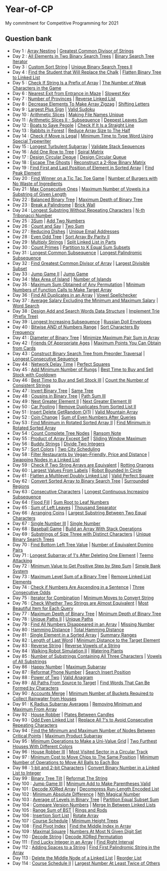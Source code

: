 # Year-of-CP
My commitment for Competitive Programming for 2021

## Question bank
- Day 1 : [Array Nesting](https://leetcode.com/problems/array-nesting/) | [Greatest Common Divisor of Strings](https://leetcode.com/problems/greatest-common-divisor-of-strings/)
- Day 2 : [All Elements in Two Binary Search Trees](https://leetcode.com/problems/all-elements-in-two-binary-search-trees/) | [Binary Search Tree Iterator](https://leetcode.com/problems/binary-search-tree-iterator/)
- Day 3 : [Custom Sort String](https://leetcode.com/problems/custom-sort-string/) | [Unique Binary Search Trees II](https://leetcode.com/problems/unique-binary-search-trees-ii/)
- Day 4 : [Find the Student that Will Replace the Chalk](https://leetcode.com/problems/find-the-student-that-will-replace-the-chalk/) | [Flatten Binary Tree to Linked List](https://leetcode.com/problems/flatten-binary-tree-to-linked-list/)
- Day 5 : [Check If String Is a Prefix of Array](https://leetcode.com/problems/check-if-string-is-a-prefix-of-array/) | [The Number of Weak Characters in the Game](https://leetcode.com/problems/the-number-of-weak-characters-in-the-game/)
- Day 6 : [Nearest Exit from Entrance in Maze](https://leetcode.com/problems/nearest-exit-from-entrance-in-maze/) | [Slowest Key](https://leetcode.com/problems/slowest-key/)
- Day 7 : [Number of Provinces](https://leetcode.com/problems/number-of-provinces/) | [Reverse Linked List](https://leetcode.com/problems/reverse-linked-list/)
- Day 8 : [Decrease Elements To Make Array Zigzag](https://leetcode.com/problems/decrease-elements-to-make-array-zigzag/) | [Shifting Letters](https://leetcode.com/problems/shifting-letters/)
- Day 9 : [Largest Plus Sign](https://leetcode.com/problems/largest-plus-sign/) | [Valid Sudoku](https://leetcode.com/problems/valid-sudoku/)
- Day 10 : [Arithmetic Slices](https://leetcode.com/problems/arithmetic-slices/) | [Making File Names Unique](https://leetcode.com/problems/making-file-names-unique/)
- Day 11 : [Arithmetic Slices II - Subsequence](https://leetcode.com/problems/arithmetic-slices-ii-subsequence/) | [Deepest Leaves Sum](https://leetcode.com/problems/deepest-leaves-sum/)
- Day 12 : [Boats to Save People](https://leetcode.com/problems/boats-to-save-people/) | [Check If It Is a Straight Line](https://leetcode.com/problems/check-if-it-is-a-straight-line/)
- Day 13 : [Rabbits in Forest](https://leetcode.com/problems/rabbits-in-forest/) | [Reduce Array Size to The Half](https://leetcode.com/problems/reduce-array-size-to-the-half/)
- Day 14 : [Check if Move is Legal](https://leetcode.com/problems/check-if-move-is-legal/) | [Minimum Time to Type Word Using Special Typewriter](https://leetcode.com/problems/minimum-time-to-type-word-using-special-typewriter/)
- Day 15 : [Longest Turbulent Subarray](https://leetcode.com/problems/longest-turbulent-subarray/) | [Validate Stack Sequences](https://leetcode.com/problems/validate-stack-sequences/)
- Day 16 : [Add One Row to Tree](https://leetcode.com/problems/add-one-row-to-tree/) | [Spiral Matrix](https://leetcode.com/problems/spiral-matrix/)
- Day 17 : [Design Circular Deque](https://leetcode.com/problems/design-circular-deque/) | [Design Circular Queue](https://leetcode.com/problems/design-circular-queue/)
- Day 18 : [Escape The Ghosts](https://leetcode.com/problems/escape-the-ghosts/) | [Reconstruct a 2-Row Binary Matrix](https://leetcode.com/problems/reconstruct-a-2-row-binary-matrix/)
- Day 19 : [Find First and Last Position of Element in Sorted Array](https://leetcode.com/problems/find-first-and-last-position-of-element-in-sorted-array/) | [Find Peak Element](https://leetcode.com/problems/find-peak-element/)
- Day 20 : [Find Winner on a Tic Tac Toe Game](https://leetcode.com/problems/find-winner-on-a-tic-tac-toe-game/) | [Number of Burgers with No Waste of Ingredients](https://leetcode.com/problems/number-of-burgers-with-no-waste-of-ingredients/)
- Day 21 : [Max Consecutive Ones](https://leetcode.com/problems/max-consecutive-ones/) | [Maximum Number of Vowels in a Substring of Given Length](https://leetcode.com/problems/maximum-number-of-vowels-in-a-substring-of-given-length/)
- Day 22 : [Balanced Binary Tree](https://leetcode.com/problems/balanced-binary-tree/) | [Maximum Depth of Binary Tree](https://leetcode.com/problems/maximum-depth-of-binary-tree/)
- Day 23 : [Break a Palindrome](https://leetcode.com/problems/break-a-palindrome/) | [Brick Wall](https://leetcode.com/problems/brick-wall/)
- Day 24 : [Longest Substring Without Repeating Characters](https://leetcode.com/problems/longest-substring-without-repeating-characters/) | [N-th Tribonacci Number](https://leetcode.com/problems/n-th-tribonacci-number/)
- Day 25 : [3Sum](https://leetcode.com/problems/3sum/) | [Add Two Numbers](https://leetcode.com/problems/add-two-numbers/)
- Day 26 : [Count and Say](https://leetcode.com/problems/count-and-say/) | [Two Sum](https://leetcode.com/problems/two-sum/)
- Day 27 : [Reducing Dishes](https://leetcode.com/problems/reducing-dishes/) | [Unique Email Addresses](https://leetcode.com/problems/unique-email-addresses/)
- Day 28 : [Even Odd Tree](https://leetcode.com/problems/even-odd-tree/) | [Sort Array By Parity II](https://leetcode.com/problems/sort-array-by-parity-ii/)
- Day 29 : [Multiply Strings](https://leetcode.com/problems/multiply-strings/) | [Split Linked List in Parts](https://leetcode.com/problems/split-linked-list-in-parts/)
- Day 30 : [Count Primes](https://leetcode.com/problems/count-primes/) | [Partition to K Equal Sum Subsets](https://leetcode.com/problems/partition-to-k-equal-sum-subsets/)
- Day 31 : [Longest Common Subsequence](https://leetcode.com/problems/longest-common-subsequence/) | [Longest Palindromic Subsequence](https://leetcode.com/problems/longest-palindromic-subsequence/)
- Day 32 : [Find Greatest Common Divisor of Array](https://leetcode.com/problems/find-greatest-common-divisor-of-array/) | [Largest Divisible Subset](https://leetcode.com/problems/largest-divisible-subset/)
- Day 33 : [Jump Game II](https://leetcode.com/problems/jump-game-ii/) | [Jump Game](https://leetcode.com/problems/jump-game/)
- Day 34 : [Max Area of Island](https://leetcode.com/problems/max-area-of-island/) | [Number of Islands](https://leetcode.com/problems/number-of-islands/)
- Day 35 : [Maximum Sum Obtained of Any Permutation](https://leetcode.com/problems/maximum-sum-obtained-of-any-permutation/) | [Minimum Numbers of Function Calls to Make Target Array](https://leetcode.com/problems/minimum-numbers-of-function-calls-to-make-target-array/)
- Day 36 : [Find All Duplicates in an Array](https://leetcode.com/problems/find-all-duplicates-in-an-array/) | [Vowel Spellchecker](https://leetcode.com/problems/vowel-spellchecker/)
- Day 37 : [Average Salary Excluding the Minimum and Maximum Salary](https://leetcode.com/problems/average-salary-excluding-the-minimum-and-maximum-salary/) | [Word Search](https://leetcode.com/problems/word-search/)
- Day 38 : [Design Add and Search Words Data Structure](https://leetcode.com/problems/design-add-and-search-words-data-structure/) | [Implement Trie (Prefix Tree)](https://leetcode.com/problems/implement-trie-prefix-tree)
- Day 39 : [Longest Increasing Subsequence](https://leetcode.com/problems/longest-increasing-subsequence/) | [Russian Doll Envelopes](https://leetcode.com/problems/russian-doll-envelopes/)
- Day 40 : [Bitwise AND of Numbers Range](https://leetcode.com/problems/bitwise-and-of-numbers-range/) | [Sort Characters By Frequency](https://leetcode.com/problems/sort-characters-by-frequency/)
- Day 41 : [Diameter of Binary Tree](https://leetcode.com/problems/diameter-of-binary-tree/) | [Minimize Maximum Pair Sum in Array](https://leetcode.com/problems/minimize-maximum-pair-sum-in-array/)
- Day 42 : [Friends Of Appropriate Ages](https://leetcode.com/problems/friends-of-appropriate-ages/) | [Maximum Points You Can Obtain from Cards](https://leetcode.com/problems/maximum-points-you-can-obtain-from-cards/)
- Day 43 : [Construct Binary Search Tree from Preorder Traversal](https://leetcode.com/problems/construct-binary-search-tree-from-preorder-traversal/) | [Longest Consecutive Sequence](https://leetcode.com/problems/longest-consecutive-sequence/)
- Day 44 : [Network Delay Time](https://leetcode.com/problems/network-delay-time/) | [Perfect Squares](https://leetcode.com/problems/perfect-squares/)
- Day 45 : [Add Minimum Number of Rungs](https://leetcode.com/problems/add-minimum-number-of-rungs/) | [Best Time to Buy and Sell Stock with Cooldown](https://leetcode.com/problems/best-time-to-buy-and-sell-stock-with-cooldown/)
- Day 46 : [Best Time to Buy and Sell Stock III](https://leetcode.com/problems/best-time-to-buy-and-sell-stock-iii/) | [Count the Number of Consistent Strings](https://leetcode.com/problems/count-the-number-of-consistent-strings/)
- Day 47 : [Invert Binary Tree](https://leetcode.com/problems/invert-binary-tree/) | [Same Tree](https://leetcode.com/problems/same-tree/)
- Day 48 : [Cousins in Binary Tree](https://leetcode.com/problems/cousins-in-binary-tree/) | [Path Sum III](https://leetcode.com/problems/path-sum-iii/)
- Day 49 : [Next Greater Element II](https://leetcode.com/problems/next-greater-element-ii/) | [Next Greater Element III](https://leetcode.com/problems/next-greater-element-iii/)
- Day 50 : [Car Pooling](https://leetcode.com/problems/car-pooling/) | [Remove Duplicates from Sorted List II](https://leetcode.com/problems/remove-duplicates-from-sorted-list-ii/)
- Day 51 : [Insert Delete GetRandom O(1)](https://leetcode.com/problems/insert-delete-getrandom-o1/) | [Valid Mountain Array](https://leetcode.com/problems/valid-mountain-array/)
- Day 52 : [Coin Change](https://leetcode.com/problems/coin-change/) | [Sum of Even Numbers After Queries](https://leetcode.com/problems/sum-of-even-numbers-after-queries/)
- Day 53 : [Find Minimum in Rotated Sorted Array II](https://leetcode.com/problems/find-minimum-in-rotated-sorted-array-ii/) | [Find Minimum in Rotated Sorted Array](https://leetcode.com/problems/find-minimum-in-rotated-sorted-array/)
- Day 54 : [Count Complete Tree Nodes](https://leetcode.com/problems/count-complete-tree-nodes/) | [Ransom Note](https://leetcode.com/problems/ransom-note/)
- Day 55 : [Product of Array Except Self](https://leetcode.com/problems/product-of-array-except-self/) | [Sliding Window Maximum](https://leetcode.com/problems/sliding-window-maximum/)
- Day 56 : [Buddy Strings](https://leetcode.com/problems/buddy-strings/) | [Divide Two Integers](https://leetcode.com/problems/divide-two-integers/)
- Day 57 : [Sort Colors](https://leetcode.com/problems/sort-colors/) | [Two City Scheduling](https://leetcode.com/problems/two-city-scheduling/)
- Day 58 : [Filter Restaurants by Vegan-Friendly, Price and Distance](https://leetcode.com/problems/filter-restaurants-by-vegan-friendly-price-and-distance/) | [Swapping Nodes in a Linked List](https://leetcode.com/problems/swapping-nodes-in-a-linked-list/)
- Day 59 : [Check If Two String Arrays are Equivalent](https://leetcode.com/problems/check-if-two-string-arrays-are-equivalent/) | [Rotting Oranges](https://leetcode.com/problems/rotting-oranges/)
- Day 60 : [Largest Values From Labels](https://leetcode.com/problems/largest-values-from-labels/) | [Robot Bounded In Circle](https://leetcode.com/problems/robot-bounded-in-circle/)
- Day 61 : [Flatten a Multilevel Doubly Linked List](https://leetcode.com/problems/flatten-a-multilevel-doubly-linked-list/) | [Valid Perfect Square](https://leetcode.com/problems/valid-perfect-square/)
- Day 62 : [Convert Sorted Array to Binary Search Tree](https://leetcode.com/problems/convert-sorted-array-to-binary-search-tree/) | [Surrounded Regions](https://leetcode.com/problems/surrounded-regions/)
- Day 63 : [Consecutive Characters](https://leetcode.com/problems/consecutive-characters/) | [Longest Continuous Increasing Subsequence](https://leetcode.com/problems/longest-continuous-increasing-subsequence/)
- Day 64 : [Flood Fill](https://leetcode.com/problems/flood-fill/) | [Sum Root to Leaf Numbers](https://leetcode.com/problems/sum-root-to-leaf-numbers/)
- Day 65 : [Sum of Left Leaves](https://leetcode.com/problems/sum-of-left-leaves/) | [Thousand Separator](https://leetcode.com/problems/thousand-separator/)
- Day 66 : [Arranging Coins](https://leetcode.com/problems/arranging-coins/) | [Largest Substring Between Two Equal Characters](https://leetcode.com/problems/largest-substring-between-two-equal-characters/)
- Day 67 : [Single Number III](https://leetcode.com/problems/single-number-iii/) | [Single Number](https://leetcode.com/problems/single-number/)
- Day 68 : [Baseball Game](https://leetcode.com/problems/baseball-game/) | [Build an Array With Stack Operations](https://leetcode.com/problems/build-an-array-with-stack-operations/)
- Day 69 : [Substrings of Size Three with Distinct Characters](https://leetcode.com/problems/substrings-of-size-three-with-distinct-characters/) | [Unique Binary Search Trees](https://leetcode.com/problems/unique-binary-search-trees/)
- Day 70 : [Find Bottom Left Tree Value](https://leetcode.com/problems/find-bottom-left-tree-value/) | [Number of Equivalent Domino Pairs](https://leetcode.com/problems/number-of-equivalent-domino-pairs/)
- Day 71 : [Longest Subarray of 1's After Deleting One Element](https://leetcode.com/problems/longest-subarray-of-1s-after-deleting-one-element/) | [Teemo Attacking](https://leetcode.com/problems/teemo-attacking/)
- Day 72 : [Minimum Value to Get Positive Step by Step Sum](https://leetcode.com/problems/minimum-value-to-get-positive-step-by-step-sum/) | [Simple Bank System](https://leetcode.com/problems/simple-bank-system/)
- Day 73 : [Maximum Level Sum of a Binary Tree](https://leetcode.com/problems/maximum-level-sum-of-a-binary-tree/) | [Remove Linked List Elements](https://leetcode.com/problems/remove-linked-list-elements/)
- Day 74 : [Check if Numbers Are Ascending in a Sentence](https://leetcode.com/problems/check-if-numbers-are-ascending-in-a-sentence/) | [Three Consecutive Odds](https://leetcode.com/problems/three-consecutive-odds/)
- Day 75 : [Iterator for Combination](https://leetcode.com/problems/iterator-for-combination/) | [Minimum Moves to Convert String](https://leetcode.com/problems/minimum-moves-to-convert-string/)
- Day 76 : [Check Whether Two Strings are Almost Equivalent](https://leetcode.com/problems/check-whether-two-strings-are-almost-equivalent/) | [Most Beautiful Item for Each Query](https://leetcode.com/problems/most-beautiful-item-for-each-query/)
- Day 77 : [Maximum Depth of Binary Tree](https://leetcode.com/problems/maximum-depth-of-binary-tree/) | [Minimum Depth of Binary Tree](https://leetcode.com/problems/minimum-depth-of-binary-tree/)
- Day 78 : [Unique Paths II](https://leetcode.com/problems/unique-paths-ii/) | [Unique Paths](https://leetcode.com/problems/unique-paths/)
- Day 79 : [Find All Numbers Disappeared in an Array](https://leetcode.com/problems/find-all-numbers-disappeared-in-an-array/) | [Missing Number](https://leetcode.com/problems/missing-number/)
- Day 80 : [Hamming Distance](https://leetcode.com/problems/hamming-distance/) | [Total Hamming Distance](https://leetcode.com/problems/total-hamming-distance/)
- Day 81 : [Single Element in a Sorted Array](https://leetcode.com/problems/single-element-in-a-sorted-array/) | [Summary Ranges](https://leetcode.com/problems/summary-ranges/)
- Day 82 : [Length of Last Word](https://leetcode.com/problems/length-of-last-word/) | [Minimum Distance to the Target Element](https://leetcode.com/problems/minimum-distance-to-the-target-element/)
- Day 83 : [Reverse String](https://leetcode.com/problems/reverse-string/) | [Reverse Vowels of a String](https://leetcode.com/problems/reverse-vowels-of-a-string/)
- Day 84 : [Walking Robot Simulation II](https://leetcode.com/problems/walking-robot-simulation-ii/) | [Watering Plants](https://leetcode.com/problems/watering-plants/)
- Day 85 : [Number of Substrings Containing All Three Characters](https://leetcode.com/problems/number-of-substrings-containing-all-three-characters/) | [Vowels of All Substrings](https://leetcode.com/problems/vowels-of-all-substrings/)
- Day 86 : [Happy Number](https://leetcode.com/problems/happy-number/) | [Maximum Subarray](https://leetcode.com/problems/maximum-subarray/)
- Day 87 : [Reformat Phone Number](https://leetcode.com/problems/reformat-phone-number/) | [Search Insert Position](https://leetcode.com/problems/search-insert-position/)
- Day 88 : [Power of Two](https://leetcode.com/problems/power-of-two/) | [Valid Anagram](https://leetcode.com/problems/valid-anagram/)
- Day 89 : [All Paths From Source to Target](https://leetcode.com/problems/all-paths-from-source-to-target/) | [Find Words That Can Be Formed by Characters](https://leetcode.com/problems/find-words-that-can-be-formed-by-characters/)
- Day 90 : [Accounts Merge](https://leetcode.com/problems/accounts-merge/) | [Minimum Number of Buckets Required to Collect Rainwater from Houses](https://leetcode.com/problems/minimum-number-of-buckets-required-to-collect-rainwater-from-houses/)
- Day 91 : [K Radius Subarray Averages](https://leetcode.com/problems/k-radius-subarray-averages/) | [Removing Minimum and Maximum From Array](https://leetcode.com/problems/removing-minimum-and-maximum-from-array/)
- Day 92 : [House Robber](https://leetcode.com/problems/house-robber/) | [Plates Between Candles](https://leetcode.com/problems/plates-between-candles/)
- Day 93 : [Odd Even Linked List](https://leetcode.com/problems/odd-even-linked-list/) | [Replace All ?'s to Avoid Consecutive Repeating Characters](https://leetcode.com/problems/replace-all-s-to-avoid-consecutive-repeating-characters/)
- Day 94 : [Find the Minimum and Maximum Number of Nodes Between Critical Points](https://leetcode.com/problems/find-the-minimum-and-maximum-number-of-nodes-between-critical-points/) | [Maximum Product Subarray](https://leetcode.com/problems/maximum-product-subarray/)
- Day 95 : [Minimum Operations to Make a Uni-Value Grid](https://leetcode.com/problems/minimum-operations-to-make-a-uni-value-grid/) | [Two Furthest Houses With Different Colors](https://leetcode.com/problems/two-furthest-houses-with-different-colors/)
- Day 96 : [House Robber III](https://leetcode.com/problems/house-robber-iii/) | [Most Visited Sector in a Circular Track](https://leetcode.com/problems/most-visited-sector-in-a-circular-track/)
- Day 97 : [Minimum Cost to Move Chips to The Same Position](https://leetcode.com/problems/minimum-cost-to-move-chips-to-the-same-position/) | [Minimum Number of Operations to Move All Balls to Each Box](https://leetcode.com/problems/minimum-number-of-operations-to-move-all-balls-to-each-box/)
- Day 98 : [1-bit and 2-bit Characters](https://leetcode.com/problems/1-bit-and-2-bit-characters/) | [Convert Binary Number in a Linked List to Integer](https://leetcode.com/problems/convert-binary-number-in-a-linked-list-to-integer/)
- Day 99 : [Binary Tree Tilt](https://leetcode.com/problems/binary-tree-tilt/) | [Reformat The String](https://leetcode.com/problems/reformat-the-string/)
- Day 100 : [Jump Game III](https://leetcode.com/problems/jump-game-iii/) | [Minimum Add to Make Parentheses Valid](https://leetcode.com/problems/minimum-add-to-make-parentheses-valid/)
- Day 101 : [Decode XORed Array](https://leetcode.com/problems/decode-xored-array/) | [Decompress Run-Length Encoded List](https://leetcode.com/problems/decompress-run-length-encoded-list/)
- Day 102 : [Minimum Absolute Difference](https://leetcode.com/problems/minimum-absolute-difference/) | [Nth Magical Number](https://leetcode.com/problems/nth-magical-number/)
- Day 103 : [Average of Levels in Binary Tree](https://leetcode.com/problems/average-of-levels-in-binary-tree/) | [Partition Equal Subset Sum](https://leetcode.com/problems/partition-equal-subset-sum/)
- Day 104 : [Compare Version Numbers](https://leetcode.com/problems/compare-version-numbers/) | [Merge In Between Linked Lists](https://leetcode.com/problems/merge-in-between-linked-lists/)
- Day 105 : [Range Sum of BST](https://leetcode.com/problems/range-sum-of-bst/) | [Rings and Rods](https://leetcode.com/problems/rings-and-rods/)
- Day 106 : [Insertion Sort List](https://leetcode.com/problems/insertion-sort-list/) | [Rotate Array](https://leetcode.com/problems/rotate-array/)
- Day 107 : [Course Schedule](https://leetcode.com/problems/course-schedule/) | [Minimum Height Trees](https://leetcode.com/problems/minimum-height-trees/)
- Day 108 : [Find Pivot Index](https://leetcode.com/problems/find-pivot-index/) | [Find the Middle Index in Array](https://leetcode.com/problems/find-the-middle-index-in-array/)
- Day 109 : [Maximal Square](https://leetcode.com/problems/maximal-square/) | [Numbers At Most N Given Digit Set](https://leetcode.com/problems/numbers-at-most-n-given-digit-set/)
- Day 110 : [Decode String](https://leetcode.com/problems/decode-string/) | [Decode XORed Permutation](https://leetcode.com/problems/decode-xored-permutation/)
- Day 111 : [Find Lucky Integer in an Array](https://leetcode.com/problems/find-lucky-integer-in-an-array/) | [Find Right Interval](https://leetcode.com/problems/find-right-interval/)
- Day 112 : [Adding Spaces to a String](https://leetcode.com/problems/adding-spaces-to-a-string/) | [Find First Palindromic String in the Array](https://leetcode.com/problems/find-first-palindromic-string-in-the-array/)
- Day 113 : [Delete the Middle Node of a Linked List](https://leetcode.com/problems/delete-the-middle-node-of-a-linked-list/) | [Reorder List](https://leetcode.com/problems/reorder-list/)
- Day 114 : [Course Schedule II](https://leetcode.com/problems/course-schedule-ii/) | [Largest Number At Least Twice of Others](https://leetcode.com/problems/largest-number-at-least-twice-of-others/)